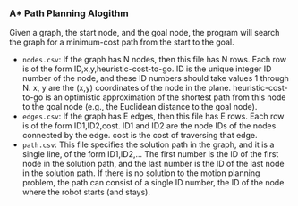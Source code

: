 ### A* Path Planning Alogithm   

Given a graph, the start node, and the goal node, the program will search the graph for a minimum-cost path from the start to the goal. 

- `nodes.csv`: If the graph has N nodes, then this file has N rows. Each row is of the form ID,x,y,heuristic-cost-to-go. ID is the unique integer ID number of the node, and these ID numbers should take values 1 through N. x, y are the (x,y) coordinates of the node in the plane. heuristic-cost-to-go is an optimistic approximation of the shortest path from this node to the goal node (e.g., the Euclidean distance to the goal node). 
- `edges.csv`: If the graph has E edges, then this file has E rows. Each row is of the form ID1,ID2,cost. ID1 and ID2 are the node IDs of the nodes connected by the edge. cost is the cost of traversing that edge. 
- `path.csv`: This file specifies the solution path in the graph, and it is a single line, of the form ID1,ID2,... The first number is the ID of the first node in the solution path, and the last number is the ID of the last node in the solution path. If there is no solution to the motion planning problem, the path can consist of a single ID number, the ID of the node where the robot starts (and stays).
